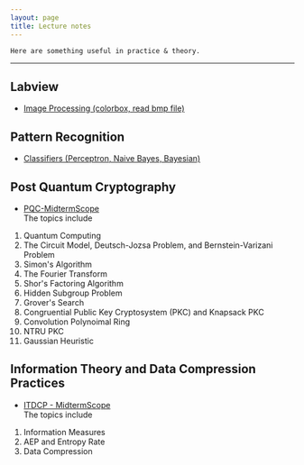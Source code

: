 ```yaml
---
layout: page
title: Lecture notes
---
```


```
Here are something useful in practice & theory.
```
--------------------------------------

## Labview
- [Image Processing (colorbox, read bmp file)](https://github.com/hbyacademic/HBY/blob/master/Notes/Labview_20190411.pdf)

## Pattern Recognition
- [Classifiers (Perceptron, Naive Bayes, Bayesian)](https://github.com/hbyacademic/HBY/blob/master/Notes/PR_20190409.pdf)

## Post Quantum Cryptography
- [PQC-MidtermScope](https://github.com/hbyacademic/HBY/blob/master/Notes/PQC_20190422.pdf) <br>
The topics include <br>
1. Quantum Computing
2. The Circuit Model, Deutsch-Jozsa Problem, and Bernstein-Varizani Problem
3. Simon's Algorithm
4. The Fourier Transform
5. Shor's Factoring Algorithm
6. Hidden Subgroup Problem
7. Grover's Search 
8. Congruential Public Key Cryptosystem (PKC) and Knapsack PKC
9. Convolution Polynoimal Ring
10. NTRU PKC
11. Gaussian Heuristic

## Information Theory and Data Compression Practices
- [ITDCP - MidtermScope](https://github.com/hbyacademic/HBY/blob/master/Notes/ITDCP_20190423.pdf) <br>
The topics include <br>
1. Information Measures
2. AEP and Entropy Rate
3. Data Compression


